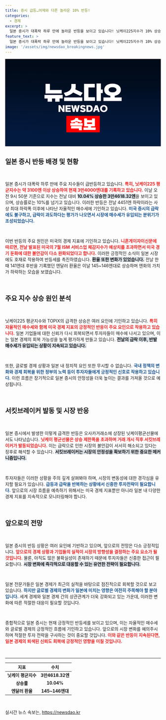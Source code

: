 ```yaml
---
title: 증시 급등…어제와 다른 놀라운 10% 반등!
categories:
  - 경제
excerpt: >
  일본 증시가 대폭락 하루 만에 놀라운 반등을 보이고 있습니다! 닛케이225지수가 10% 상승하며 3만4000엔대를 돌파, 매수세가 몰리는 상황입니다. 과거 급락이 과하다는 평가와 함께 시장의 회복세가 주목받고 있습니다.
feature_text: >
  일본 증시가 대폭락 하루 만에 놀라운 반등을 보이고 있습니다! 닛케이225지수가 10% 상승하며 3만4000엔대를 돌파, 매수세가 몰리는 상황입니다. 과거 급락이 과하다는 평가와 함께 시장의 회복세가 주목받고 있습니다.
image: '/assets/img/newsdao_breakingnews.jpg'
---
```


<p><img src="/assets/img/newsdao_breakingnews.jpg" alt="bookingtag 속보" /></p>

<h2 data-ke-size="size26">일본 증시 반등 배경 및 현황</h2>

<p data-ke-size="size16">&nbsp;</p>

<p>일본 증시가 대폭락 하루 만에 주요 지수들이 급반등하고 있습니다. <b><span style="color: #ee2323;">특히, 닛케이225 평균지수는 약 3100엔 이상 상승하여 현재 3만4000엔대를 기록하고 있습니다.</span></b> 이날 오전 9시 50분 기준으로 지수는 전날 대비 <b><span style="background-color: #21538527;">10.04% 상승한 3만4618.32엔</span></b>을 보이고 있으며, 상승률로는 10%를 넘기고 있습니다. 이러한 반등은 전날 4451엔 하락이라는 사상 최대 하락폭 이후에 나타난 자율적인 매수세에 기인하고 있습니다. <b><span style="color: #1a5490;">미국 증시의 급락에도 불구하고, 급락이 과도하다는 평가가 나오면서 시장에 매수세가 유입되는 분위기가 조성되었습니다.</span></b></p>

<p data-ke-size="size16">&nbsp;</p>

<p>이번 반등의 주요 원인은 미국의 경제 지표에 기인하고 있습니다. <b><span style="color: #ee2323;">니혼게이자이신문에 따르면, 전날 발표된 미국의 7월 ISM 서비스업 체감지수가 예상치를 초과하면서 미국 경기 둔화에 대한 불안감이 다소 완화되었다고 합니다.</span></b> 이러한 긍정적인 소식이 일본 시장에도 호재로 작용하여 반등세를 촉진하였습니다. <b><span style="background-color: #21538527;">환율 또한 변화가 있었습니다.</span></b> 전날 한때 141엔대 후반을 기록했던 엔달러 환율은 이날 145~146엔대로 상승하며 엔화의 가치가 하락하는 모습을 보였습니다.</p>

<p data-ke-size="size16">&nbsp;</p>

<h2 data-ke-size="size26">주요 지수 상승 원인 분석</h2>

<p data-ke-size="size16">&nbsp;</p>

<p>닛케이225 평균지수와 TOPIX의 급격한 상승은 여러 요인에 기인하고 있습니다. <b><span style="color: #ee2323;">특히 자율적인 매수세와 함께 미국 경제 지표의 긍정적인 반응이 주요 요인으로 작용하고 있습니다.</span></b> 일본 기업들에 대한 신뢰가 다시 회복되면서 투자자들이 매수에 나서고 있으며, 이는 일본 경제의 회복 가능성을 높게 평가하게 만들고 있습니다. <b><span style="background-color: #21538527;">전날의 급락 이후, 반발 매수세가 유입되는 상황이 지속되고 있습니다.</span></b></p>

<p data-ke-size="size16">&nbsp;</p>

<p>또한, 글로벌 경제 상황과 일본 내 정치적 요인 또한 무시할 수 없습니다. <b><span style="color: #1a5490;">국내 정책의 변화와 경제 회복을 위한 정부의 노력 등이 투자자들에게 긍정적인 신호로 작용하고 있습니다.</span></b> 이런 흐름은 장기적으로 일본 증시의 안정성을 더욱 높이는 결과를 가져올 것으로 예상됩니다.</p>

<p data-ke-size="size16">&nbsp;</p>

<h2 data-ke-size="size26">서킷브레이커 발동 및 시장 반응</h2>

<p data-ke-size="size16">&nbsp;</p>

<p>일본 증시에서 발생한 이렇게 급격한 반등은 오사카거래소에 상장된 닛케이평균선물에서도 나타났습니다. <b><span style="color: #ee2323;">닛케이 평균선물은 상승 제한폭을 초과하며 거래 개시 직후 서킷브레이커가 발동되었습니다.</span></b> 이는 급락으로 인한 시장의 불안감이 서서히 해소되고 있다는 징후로 해석할 수 있습니다. <b><span style="background-color: #21538527;">서킷브레이커는 시장의 안정성을 확보하기 위한 중요한 메커니즘입니다.</span></b></p>

<p data-ke-size="size16">&nbsp;</p>

<p>투자자들은 이러한 상황을 주의 깊게 살펴봐야 하며, 시장의 변동성에 대한 경각심을 유지할 필요가 있습니다. <b><span style="color: #1a5490;">급등과 급락을 반복하는 상황에서 신중한 투자전략이 필요합니다.</span></b> 앞으로의 시장 흐름을 예측하기 위해서는 미국 경제 지표뿐만 아니라 일본 내 다양한 경제 지표를 지속적으로 모니터링해야 합니다.</p>

<p data-ke-size="size16">&nbsp;</p>

<h2 data-ke-size="size26">앞으로의 전망</h2>

<p data-ke-size="size16">&nbsp;</p>

<p>일본 증시의 반등 상황은 여러 요인에 기반하고 있으며, 앞으로의 전망은 다소 긍정적입니다. <b><span style="color: #ee2323;">앞으로의 경제 상황과 기업들의 실적이 시장의 방향성을 결정하는 주요 요소가 될 것입니다.</span></b> 물론, 아직도 많은 불확실성이 존재하기 때문에 투자자들은 신중한 접근이 필요합니다. <b><span style="background-color: #21538527;">시장 변화에 즉각적으로 대응할 수 있는 유연한 전략이 필요합니다.</span></b></p>

<p data-ke-size="size16">&nbsp;</p>

<p>일본 전문가들은 일본 경제가 최근의 실적을 바탕으로 점진적으로 회복할 것으로 보고 있습니다. <b><span style="color: #1a5490;">하지만 글로벌 경제의 변화가 일본에 미치는 영향은 여전히 주목해야 할 분야입니다.</span></b> 세계 경제와 일본 경제 간의 상관관계가 더욱 강화되고 있는 가운데, 이러한 변화에 따른 적절한 대응이 필요할 것입니다.</p>

<p data-ke-size="size16">&nbsp;</p>

<p>종합적으로 일본 증시는 현재 긍정적인 반등세를 보이고 있으며, 이는 자율적인 매수세와 글로벌 경제의 긍정적인 흐름에 기인하고 있습니다. 앞으로의 시장 변화를 예의주시하며 적절한 투자 전략을 구사하는 것이 중요할 것입니다. <b><span style="color: #ee2323;">이와 같은 반등이 지속된다면, 일본 경제의 퇴색된 신뢰도 회복에 긍정적인 영향을 미칠 것입니다.</span></b></p>

<p data-ke-size="size16">&nbsp;</p>

<hr>

<table style="width: 100%; border-collapse: collapse;">
<thead>
<tr>
<th style="text-align: center;"><b>지표</b></th>
<th style="text-align: center;"><b>수치</b></th>
</tr>
</thead>
<tbody>
<tr>
<td style="text-align: center; height: 17px;"><b>닛케이 평균지수</b></td>
<td style="text-align: center; height: 17px;"><b>3만4618.32엔</b></td>
</tr>
<tr>
<td style="text-align: center; height: 17px;"><b>상승률</b></td>
<td style="text-align: center; height: 17px;"><b>10.04%</b></td>
</tr>
<tr>
<td style="text-align: center; height: 17px;"><b>엔달러 환율</b></td>
<td style="text-align: center; height: 17px;"><b>145~146엔대</b></td>
</tr>
</tbody>
</table>

<p data-ke-size="size16">&nbsp;</p>
실시간 뉴스 속보는, <a href="https://newsdao.kr" rel="dofollow">https://newsdao.kr</a>


